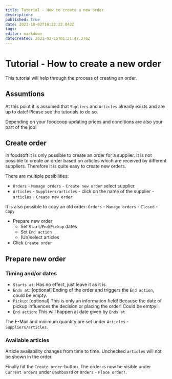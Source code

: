 ```yaml
---
title: Tutorial - How to create a new order
description: 
published: true
date: 2021-10-02T16:22:22.042Z
tags: 
editor: markdown
dateCreated: 2021-03-25T01:21:47.276Z
---
```


# Tutorial - How to create a new order
This tutorial will help through the process of creating an order.

## Assumtions
At this point it is assumed that `Supliers` and `Articles` already exists and are up to date! Please see the tutorials to do so.

Depending on your foodcoop updating prices and conditions are also your part of the job!

## Create order
In foodsoft it is only possible to create an order for a supplier. It is not possible to create an order based on articles which are received by different suppliers. Therefore it is quite easy to create new orders.

There are multiple posibilities:
- `Orders` - `Manage orders` - `Create new order` select supplier.
- `Articles` - `Suppliers/articles` - click on the name of the supplier - `articles` - `Create new order`

It is also possible to copy an old order: `Orders` - `Manage orders` - `Closed` - `Copy`
- Prepare new order
  - Set `Start`/`End`/`Pickup` dates
  - Set `End action`
  - (Un)select articles
- Click `Create order`

## Prepare new order
### Timing and/or dates
- `Starts at`: Has no effect, just leave it as it is.
- `Ends at`: [optional] Ending of the order and triggers the `End action`, could be empty.
- `Pickup`: [optional] This is only an information field! Because the date of pickup influences the decision or placing the order! Could be emtpy!
- `End action`: This will happen at date given by `Ends at`

The E-Mail and minimum quantity are set under `Articles` - `Suppliers/articles`.

### Available articles
Article availability changes from time to time. Unchecked `articles` will not be shown in the order.

Finally hit the `Create order`-button. The order is now be visible under `Current orders` under `Dashboard` or `Orders` - `Place order!`.